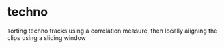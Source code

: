 # techno
sorting techno tracks using a correlation measure, then locally aligning the clips using a sliding window
